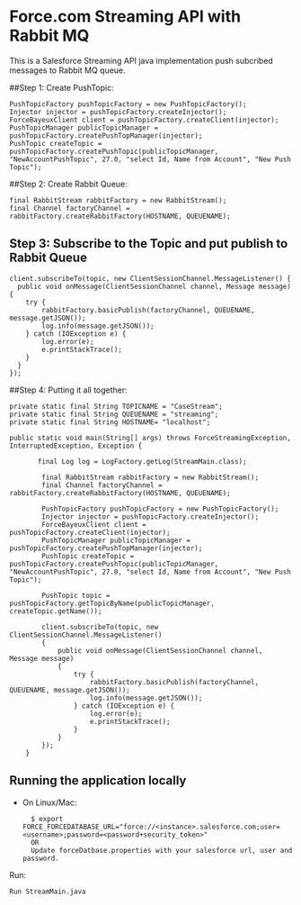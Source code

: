 # Force.com Streaming API with Rabbit MQ

This is a Salesforce Streaming API java implementation push subcribed messages to Rabbit MQ queue.

##Step 1: Create PushTopic:

    PushTopicFactory pushTopicFactory = new PushTopicFactory();
    Injector injector = pushTopicFactory.createInjector();
    ForceBayeuxClient client = pushTopicFactory.createClient(injector);
    PushTopicManager publicTopicManager = pushTopicFactory.createPushTopManager(injector);
    PushTopic createTopic = pushTopicFactory.createPushTopic(publicTopicManager, "NewAccountPushTopic", 27.0, "select Id, Name from Account", "New Push Topic");
	
##Step 2: Create Rabbit Queue:

    final RabbitStream rabbitFactory = new RabbitStream();
    final Channel factoryChannel = rabbitFactory.createRabbitFactory(HOSTNAME, QUEUENAME);
		
## Step 3: Subscribe to the Topic and put publish to Rabbit Queue

    client.subscribeTo(topic, new ClientSessionChannel.MessageListener() {   
      public void onMessage(ClientSessionChannel channel, Message message) {
        try {
            rabbitFactory.basicPublish(factoryChannel, QUEUENAME, message.getJSON());
            log.info(message.getJSON());
        } catch (IOException e) {
            log.error(e);
            e.printStackTrace();
        } 
      }
    });
			
##Step 4: Putting it all together:

    private static final String TOPICNAME = "CaseStream";
    private static final String QUEUENAME = "streaming";
    private static final String HOSTNAME= "localhost";
	
	public static void main(String[] args) throws ForceStreamingException, InterruptedException, Exception {
			
		   final Log log = LogFactory.getLog(StreamMain.class);
		
			final RabbitStream rabbitFactory = new RabbitStream();
			final Channel factoryChannel = rabbitFactory.createRabbitFactory(HOSTNAME, QUEUENAME);
		
			PushTopicFactory pushTopicFactory = new PushTopicFactory();
			Injector injector = pushTopicFactory.createInjector();
			ForceBayeuxClient client = pushTopicFactory.createClient(injector);
			PushTopicManager publicTopicManager = pushTopicFactory.createPushTopManager(injector);
			PushTopic createTopic = pushTopicFactory.createPushTopic(publicTopicManager, "NewAccountPushTopic", 27.0, "select Id, Name from Account", "New Push Topic");
	
			PushTopic topic = pushTopicFactory.getTopicByName(publicTopicManager, createTopic.getName()); 
			
			client.subscribeTo(topic, new ClientSessionChannel.MessageListener() 
			{   
				public void onMessage(ClientSessionChannel channel, Message message) 
				{
					try {
						rabbitFactory.basicPublish(factoryChannel, QUEUENAME, message.getJSON());
						log.info(message.getJSON());
					} catch (IOException e) {
						log.error(e);
						e.printStackTrace();
					} 
				}
			});
		}


## Running the application locally

- On Linux/Mac:

        $ export FORCE_FORCEDATABASE_URL="force://<instance>.salesforce.com;user=<username>;password=<password+security_token>"
        OR
        Update forceDatbase.properties with your salesforce url, user and password.

Run:

    Run StreamMain.java

